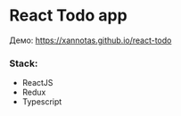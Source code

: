 # React Todo app
Демо: https://xannotas.github.io/react-todo
### Stack:
  + ReactJS
  + Redux
  + Typescript
